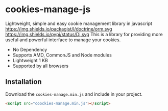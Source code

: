 # cookies-manage-js
Lightweight, simple and easy cookie management library in javascript
https://img.shields.io/packagist/l/doctrine/orm.svg 
https://img.shields.io/pypi/status/Dj.svg
This is a library for providing more useful and powerful interface to manage your cookies.
- No Dependency
- Supports AMD, CommonJS and Node modules
- Lightweight 1 KB
- Supported by all browsers


## Installation
Download the `cookies-manage.min.js` and include in your project.

```html
<script src="coockies-manage.min.js"></script>
```
